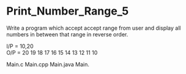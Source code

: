 # Print_Number_Range_5

Write a program which accept accept range from user and display all numbers in
between that range in reverse order.

I/P = 10,20   
O/P = 20  19  18  17  16  15  14  13  12  11  10  

Main.c
Main.cpp
Main.java
Main.
